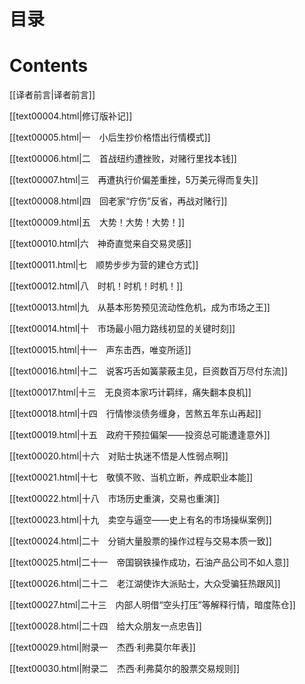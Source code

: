   

# 目录

# Contents

[[译者前言|译者前言]]

[[text00004.html|修订版补记]]

[[text00005.html|一　小后生抄价格悟出行情模式]]

[[text00006.html|二　首战纽约遭挫败，对赌行里找本钱]]

[[text00007.html|三　再遭执行价偏差重挫，5万美元得而复失]]

[[text00008.html|四　回老家“疗伤”反省，再战对赌行]]

[[text00009.html|五　大势！大势！大势！]]

[[text00010.html|六　神奇直觉来自交易灵感]]

[[text00011.html|七　顺势步步为营的建仓方式]]

[[text00012.html|八　时机！时机！时机！]]

[[text00013.html|九　从基本形势预见流动性危机，成为市场之王]]

[[text00014.html|十　市场最小阻力路线初显的关键时刻]]

[[text00015.html|十一　声东击西，唯变所适]]

[[text00016.html|十二　说客巧舌如簧蒙蔽主见，巨资数百万尽付东流]]

[[text00017.html|十三　无良资本家巧计羁绊，痛失翻本良机]]

[[text00018.html|十四　行情惨淡债务缠身，苦熬五年东山再起]]

[[text00019.html|十五　政府干预拉偏架——投资总可能遭逢意外]]

[[text00020.html|十六　对贴士执迷不悟是人性弱点啊]]

[[text00021.html|十七　敬慎不败、当机立断，养成职业本能]]

[[text00022.html|十八　市场历史重演，交易也重演]]

[[text00023.html|十九　卖空与逼空——史上有名的市场操纵案例]]

[[text00024.html|二十　分销大量股票的操作过程与交易本质一致]]

[[text00025.html|二十一　帝国钢铁操作成功，石油产品公司不如人意]]

[[text00026.html|二十二　老江湖使诈大派贴士，大众受骗狂热跟风]]

[[text00027.html|二十三　内部人明借“空头打压”等解释行情，暗度陈仓]]

[[text00028.html|二十四　给大众朋友一点忠告]]

[[text00029.html|附录一　杰西·利弗莫尔年表]]

[[text00030.html|附录二　杰西·利弗莫尔的股票交易规则]]